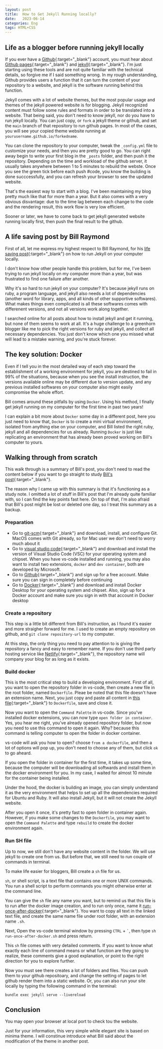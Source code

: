 ```yaml
---
layout: post
title:  How to Get Jekyll Running locally?
date:   2023-06-14
categories: Eng
tags: HTML+CSS
---
```


## Life as a blogger before running jekyll locally


If you ever have a [Github](https://www.github.com){:target="_blank"} account, you must hear about [Github pages](https://pages.github.com/){:target="_blank"} and [jekyll](https://jekyllrb.com){:target="_blank"}. I'm just starting using these tools and are not quite familiar with the technical details, so forgive me if I said something wrong. In my rough understanding, Github provides users a function that it can turn the content of your repository to a website, and jekyll is the software running behind this function. 

Jekyll comes with a lot of website themes, but the most popular usage and themes of the jekyll powered website is for blogging. Jekyll recognized content must follow some rules and formats in order to be translated into a website. That being said, you don't need to know jekyll, nor do you have to run jekyll locally. You can just copy, or `fork` a jekyll theme or github, and set the `main` branch of that repository to run github pages. In most of the cases, you will see your copied theme website running at `yourusername.github.io/forkedname`. 

You can clone the repository to your computer, tweak the `_config.yml` file to customize your needs, and then you are pretty good to go. You can right away begin to write your first blog in the `_posts` folder, and then push it the repository. Depending on the time and workload of the github server, it usually takes anywhere between 1 to 5 minutes to rebuild the webste. Once you see the green tick before each push #code, you know the building is done succcessfully, and you can refresh your browser to see the updated website. 

That's the easiest way to start with a blog. I've been maintaining my blog pretty much like that for more than a year. But it also comes with a very obvious disvantage: due to the time lag between each change to the code and the rendering result, this work flow is very low efficient. 

Sooner or later, we have to come back to get jekyll generated website running locally first, then push the final result to the github. 

## A life saving post by Bill Raymond

First of all, let me express my highest respect to Bill Raymond, for his [life saving post](https://gist.github.com/BillRaymond/db761d6b53dc4a237b095819d33c7332){:target="_blank"} on how to run Jekyll on your computer locally. 

I don't know how other people handle this problem, but for me, I've been trying to run jekyll locally on my computer more than a year, but was frustrated to find one failure after another.

Why it's so hard to run jekyll on your computer? It's because jekyll runs on ruby, a program language, and jekyll also needs a lot of dependencies (another word for library, apps, and all kinds of other supportive softwares). What makes things even complicated is all these softwares comes with differenent versions, and not all versions work along together. 

I searched online for all posts about how to install jekyll and get it running, but none of them seems to work at all. It's a huge challenge to a greenhorn blogger like me to pick the right versions for ruby and jekyll, and collect all necessary dependencies. You just don't know which one you missed what will lead to a mistake warning, and you're stuck forever. 

## The key solution: Docker

Even if I tell you in the most detailed way of each step toward the establishment of a working environment for jekyll, you are destined to fail in 99% of the situations, because when you see the install instruction, the versions available online may be different due to version update, and any previous installed softwares on your computer also might easily compromise the whole effort. 

Bill comes around these pitfalls by using `Docker`. Using his method, I finally get jekyll running on my computer for the first time in past two years!

I can explain a bit more about `Docker` some day in a different post, here you just need to know that, `Docker` is to create a mini virtual environment, isolated from anything else on your computer, and Bill listed the right ruby, jekyll and all dependencies for us already. Running `Docker` is just like replicating an environment that has already been proved working on Bill's computer to yours. 

## Walking through from scratch

This walk through is a summary of Bill's post, you don't need to read the content below if you want to go straight to study [Bill's post](https://gist.github.com/BillRaymond/db761d6b53dc4a237b095819d33c7332){:target="_blank"}. 

The reason why I came up with this summary is that it's functioning as a study note. I omitted a lot of stuff in Bill's post that I'm already quite familiar with, so I can find the key points fast here. On top of that, I'm also afraid that Bill's post might be lost or deleted one day, so I treat this summary as a backup. 

### Preparation

- Go to [git-scm](https://git-scm.com){:target="_blank"} and download, install, and configure Git. MacOS comes with Git already, so for Mac user we don't need to worry much about it 
- Go to [visual studio code](https://code.visualstudio.com){:target="_blank"} and download and install the version of Visual Studio Code (VSC) for your operating system and chipset. When you have vs-code installed and running, you may also want to install two extensions, `docker` and `dev container`, both are developed by Microsoft.
- Go to [Github](https://github.com){:target="_blank"} and sign up for a free account. Make sure you can sign in completely before continuing
- Go to [Docker](https://docker.com){:target="_blank"} and download and install Docker Desktop for your operating system and chipset. Also, sign up for a Docker account and make sure you sign in with that account in Docker desktop

### Create a repository

This step is a little bit different from Bill's instruction, as I found it's easier and more straigher forward for me. I used to create an empty repository on github, and `git clone repository-url` to my computer. 

At this step, the only thing you need to pay attention to is giving the repository a fancy and easy to remember name. If you don't use third party hosting service like [Netlify](https://www.netlify.com/){:target="_blank"}, the repository name will company your blog for as long as it exists.

### Build docker

This is the most critical step to build a developing environment. First of all, you want to open the repository folder in vs-code, then create a new file in the root folder, named `Dockerfile`. Pleae be noted that this file doesn't have an extension name. Next, you just copy and paste all content in [this file](https://drive.google.com/file/d/1iovMX1uNVWhflaisow04z2AUkpu91wB4/view?usp=sharing){:target="_blank"} to `Dockerfile`, save and close it. 

Now you want to open the `Command Palette` in vs-code. Since you've installed docker extensions, you can now type `open folder in container`. Yes, you hear me right, you've already opened repository folder, but now you need to use this command to open it again. Why? because this command is telling computer to open the folder in docker container.

vs-code will ask you how to open? choose `from a dockerfile`, and then a lot of options will pop up, you don't need to choose any of them, but click `ok` to go aheard.

If you open the folder in container for the first time, it takes up some time, because the computer will be downloading all softwards and install them in the docker environment for you. In my case, I waited for almost 10 minute for the container being installed. 

Under the hood, the docker is building an image, you can simply understand it as the very environment that helps to set up all the dependencies required for Ubuntu and Ruby. It will also install Jekyll, but it will not create the Jekyll website.

After you open it once, it's pretty fast to open folder in container again. However, if you make some changes to the `Dockerfile`, you may want to open the `Command Palette` and type `rebuild` to create the docker environment again. 

### Run SH file

Up to now, we still don't have any website content in the folder. We will use jekyll to create one from us. But before that, we still need to run couple of commands in terminal. 

To make life easier for bloggers, Bill create a `sh` file for us. 

`sh`, or shell script, is a text file that contains one or more UNIX commands. You run a shell script to perform commands you might otherwise enter at the command line.

You can give the `sh` file any name you want, but to remind us that this file is to run after the docker image creation, and to run only once, name it [run-once-after-docker](https://drive.google.com/file/d/148ss8bB9usDLmVztFw-1B__FcdexyGgq/view?usp=sharing){:target="_blank"}. You want to copy all text in the linked text file, and create the same name file under root folder, with an extension name `.sh`. 

Next, Open the vs-code terminal window by pressing `CTRL` + `` ` ``, then type `sh run-once-after-docker.sh` and press return.

This `sh` file comes with very detailed comments. If you want to know what exactly each line of command means or what function are they going to realize, these comments give a good explanation, or point to the right direction for you to explore further. 

Now you must see there creates a lot of folders and files. You can push them to your github repositoary, and change the setting of pages to let github render them into a static website. Or, you can also run your site locally by typing the following command in the terminal:

```
bundle exec jekyll serve --livereload
```

## Conclusion

You may open your browser at local port to check tou the website. 

Just for your information, this very simple while elegant site is based on minima theme. I will constinue introduce what Bill said about the modification of the theme in another post.





